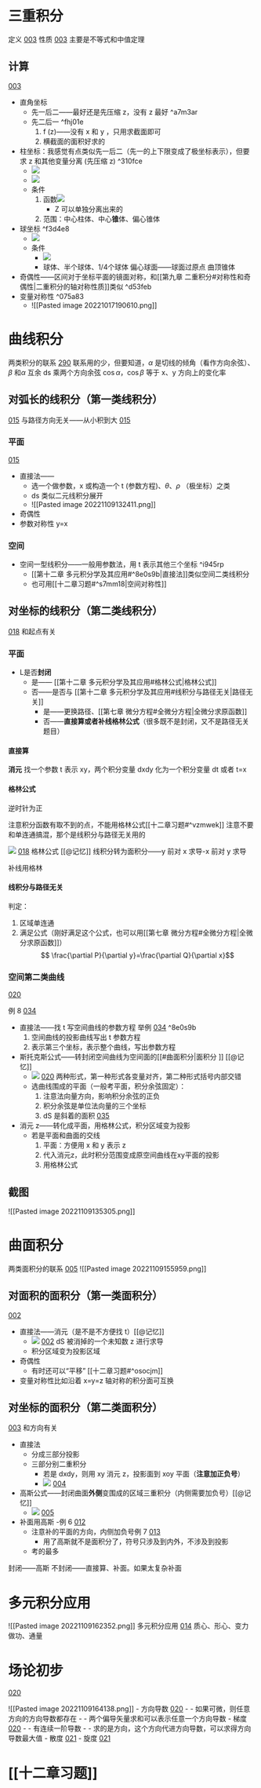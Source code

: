 # 三重积分

定义 [003](bookxnotepro://opennote/?nb={eaae9369-1988-4e39-8c00-ce441fc1deb4}&book=54c5b9ae3433e2c72a012cc255d42319&page=2&x=113&y=109&id=19300&uuid=9567318685061248780153b87e0bccc3)
性质 [003](bookxnotepro://opennote/?nb={eaae9369-1988-4e39-8c00-ce441fc1deb4}&book=54c5b9ae3433e2c72a012cc255d42319&page=2&x=112&y=155&id=19301&uuid=067ae1651c5c56fb125e32594e970600)
	主要是不等式和中值定理

## 计算
[003](bookxnotepro://opennote/?nb={eaae9369-1988-4e39-8c00-ce441fc1deb4}&book=54c5b9ae3433e2c72a012cc255d42319&page=2&x=112&y=202&id=19302&uuid=89b2ea7e04c4010e65444cdafd955575)

- 直角坐标
	- 先一后二——最好还是先压缩 z，没有 z 最好 ^a7m3ar
	- 先二后一 ^fhj01e
		1. f (z)——没有 x 和 y ，只用求截面即可
		2. 横截面的面积好求的
- 柱坐标：我感觉有点类似先一后二（先一的上下限变成了极坐标表示），但要求 z 和其他变量分离 (先压缩 z) ^310fce
	- ![](Attachment/20221017170238.png)
	- ![](Attachment/20221017170401.png)
	- 条件
		1. 函数![](Attachment/20221017170659.png)
			- Z 可以单独分离出来的	
		2. 范围：中心柱体、中心**锥**体、偏心锥体
- 球坐标 ^f3d4e8
	- ![](Attachment/20221017185047.png)
	- 条件
		- ![](Attachment/20221017190119.png)
		- 球体、半个球体、1/4个球体
			偏心球面——球面过原点
			曲顶锥体
- 奇偶性——区间对于坐标平面的镜面对称，和[[第九章 二重积分#对称性和奇偶性|二重积分的轴对称性质]]类似 ^d53feb
- 变量对称性 ^075a83
	- ![[Pasted image 20221017190610.png]]

# 曲线积分

两类积分的联系 [290](bookxnotepro://opennote/?nb={c287edd4-3f25-4bbd-a744-a478182b9e21}&book=326d5a790e5c8d426122928be7ab41a9&page=289&x=260&y=432&id=14&uuid=640d4bfe66e66d11e4c23a6e40bc169f)
联系用的少，但要知道，$\alpha$ 是切线的倾角（看作方向余弦）、$\beta$ 和$\alpha$ 互余
ds 乘两个方向余弦 $\cos \alpha ，\cos \beta$ 等于 x、y 方向上的变化率

## 对弧长的线积分（第一类线积分）
[015](bookxnotepro://opennote/?nb={eaae9369-1988-4e39-8c00-ce441fc1deb4}&book=54c5b9ae3433e2c72a012cc255d42319&page=14&x=273&y=86&id=20034&uuid=eb2fa97296707016f2f35510e8bd43e7)
与路径方向无关——从小积到大 [015](bookxnotepro://opennote/?nb={eaae9369-1988-4e39-8c00-ce441fc1deb4}&book=54c5b9ae3433e2c72a012cc255d42319&page=14&x=564&y=204&id=20035&uuid=00c4f457af79b88040d5e1621380ca9e)

### 平面
[015](bookxnotepro://opennote/?nb={eaae9369-1988-4e39-8c00-ce441fc1deb4}&book=54c5b9ae3433e2c72a012cc255d42319&page=14&x=114&y=244&id=20036&uuid=89721208788200950e09e55b96712fcc)

- 直接法——
	- 选一个做参数，x 或构造一个 t (参数方程)、$\theta$、$\rho$ （极坐标）之类
	- ds 类似二元线积分展开
	-  ![[Pasted image 20221109132411.png]]
- 奇偶性
- 参数对称性 y=x

### 空间

- 空间一型线积分——一般用参数法，用 t 表示其他三个坐标 ^i945rp
	- [[第十二章 多元积分学及其应用#^8e0s9b|直接法]]类似空间二类线积分
	- 也可用[[十二章习题#^s7mm18|空间对称性]]


## 对坐标的线积分（第二类线积分）

[018](bookxnotepro://opennote/?nb={eaae9369-1988-4e39-8c00-ce441fc1deb4}&book=54c5b9ae3433e2c72a012cc255d42319&page=17&x=270&y=33&id=20037&uuid=1b0ee359751dfb72b1d532c634fed18d)
和起点有关

### 平面

- L是否**封闭**
	- 是—— [[第十二章 多元积分学及其应用#格林公式|格林公式]]
	- 否——是否与 [[第十二章 多元积分学及其应用#线积分与路径无关|路径无关]]
		- 是——更换路径、[[第七章 微分方程#全微分方程|全微分求原函数]]
		- 否——**直接算或者补线格林公式**（很多既不是封闭，又不是路径无关题目）

#### 直接算
**消元**
找一个参数 t 表示 xy，两个积分变量 dxdy 化为一个积分变量 dt
或者 t=x

#### 格林公式

逆时针为正

注意积分函数有取不到的点，不能用格林公式[[十二章习题#^vzmwek]]
注意不要和单连通搞混，那个是线积分与路径无关用的

![](Attachment/20221109135528.png)
	[018](bookxnotepro://opennote/?nb={eaae9369-1988-4e39-8c00-ce441fc1deb4}&book=54c5b9ae3433e2c72a012cc255d42319&page=17&x=383&y=532&id=20038&uuid=2131a55be794db19e6d553c8cd0be161)
	格林公式 [[@记忆]] 
	线积分转为面积分——y 前对 x 求导-x 前对 y 求导

补线用格林

#### 线积分与路径无关
判定：
1. 区域单连通
2. 满足公式（刚好满足这个公式，也可以用[[第七章 微分方程#全微分方程|全微分求原函数]]） $$
\frac{\partial P}{\partial y}=\frac{\partial Q}{\partial x}$$


### 空间第二类曲线

[020](bookxnotepro://opennote/?nb={eaae9369-1988-4e39-8c00-ce441fc1deb4}&book=54c5b9ae3433e2c72a012cc255d42319&page=19&x=154&y=26&id=20041&uuid=aa4a6897c2f91924947b13ce028cc610)

例 8 [034](bookxnotepro://opennote/?nb={eaae9369-1988-4e39-8c00-ce441fc1deb4}&book=54c5b9ae3433e2c72a012cc255d42319&page=33&x=52&y=31&id=20048&uuid=5675e360ac21d2fbcbc491091c6bcc96)
- 直接法——找 t 写空间曲线的参数方程  举例 [034](bookxnotepro://opennote/?nb={eaae9369-1988-4e39-8c00-ce441fc1deb4}&book=54c5b9ae3433e2c72a012cc255d42319&page=33&x=128&y=195&id=20049&uuid=f035c5ba228d411590826cd562a4595f) ^8e0s9b
	1. 空间曲线的投影曲线写出 t 参数方程
	2. 表示第三个坐标，表示整个曲线，写出参数方程
- 斯托克斯公式——转封闭空间曲线为空间面的[[#曲面积分|面积分 ]] [[@记忆]]
	- ![](Attachment/20221109142248.png)
		[020](bookxnotepro://opennote/?nb={eaae9369-1988-4e39-8c00-ce441fc1deb4}&book=54c5b9ae3433e2c72a012cc255d42319&page=19&x=472&y=327&id=20042&uuid=1ba8e42e0e90b5c9d5f5a948f0d6ca2f)
		两种形式，第一种形式各变量对齐，第二种形式括号内部交错
	- 选曲线围成的平面（一般考平面，积分余弦固定）：
		1. 注意法向量方向，影响积分余弦的正负
		2. 积分余弦是单位法向量的三个坐标
		3. dS 是斜着的面积 [035](bookxnotepro://opennote/?nb={eaae9369-1988-4e39-8c00-ce441fc1deb4}&book=54c5b9ae3433e2c72a012cc255d42319&page=34&x=520&y=193&id=19925&uuid=b5f4f34606c1e56a3ed17604d3bbb69f)
- 消元 z——转化成平面，用格林公式，积分区域变为投影
	- 若是平面和曲面的交线
		1. 平面：方便用 x 和 y 表示 z
		2. 代入消元z，此时积分范围变成原空间曲线在xy平面的投影
		3. 用格林公式

## 截图
![[Pasted image 20221109135305.png]]
# 曲面积分

两类面积分的联系 [005](bookxnotepro://opennote/?nb={eaae9369-1988-4e39-8c00-ce441fc1deb4}&book=9941ea13d386b894e42ffdb607e71fb2&page=4&x=156&y=241&id=20060&uuid=22912f270e4c4fb583149dbc06e938df)
![[Pasted image 20221109155959.png]]

## 对面积的面积分（第一类面积分）
[002](bookxnotepro://opennote/?nb={eaae9369-1988-4e39-8c00-ce441fc1deb4}&book=9941ea13d386b894e42ffdb607e71fb2&page=1&x=321&y=115&id=20050&uuid=ebc72e956a07e0825026a866f5fd4ee8)

- 直接法——消元（是不是不方便找 t）[[@记忆]]
	- ![](Attachment/20221109153506.png)
		[002](bookxnotepro://opennote/?nb={eaae9369-1988-4e39-8c00-ce441fc1deb4}&book=9941ea13d386b894e42ffdb607e71fb2&page=1&x=343&y=438&id=20057&uuid=2cf462834bab95f73bba02522b29244e)
		dS 被消掉的一个未知数 z 进行求导
	- 积分区域变为投影区域
- 奇偶性
	- 有时还可以“平移” [[十二章习题#^osocjm]]
- 变量对称性比如沿着 x=y=z 轴对称的积分面可互换

## 对坐标的面积分（第二类面积分）
[003](bookxnotepro://opennote/?nb={eaae9369-1988-4e39-8c00-ce441fc1deb4}&book=9941ea13d386b894e42ffdb607e71fb2&page=2&x=332&y=282&id=20051&uuid=e56fedbecbd62457e34f6f39b7d3e406)
和方向有关

- 直接法
	- 分成三部分投影
	- 三部分别二重积分
		- 若是 dxdy，则用 xy 消元 z，投影面到 xoy 平面（**注意加正负号**）
		- ![](Attachment/20221109155541.png)
		[004](bookxnotepro://opennote/?nb={eaae9369-1988-4e39-8c00-ce441fc1deb4}&book=9941ea13d386b894e42ffdb607e71fb2&page=3&x=473&y=270&id=20058&uuid=6445b836a3af8e891b577b5f6979f31f)
- 高斯公式——封闭曲面**外侧**变围成的区域三重积分（内侧需要加负号）[[@记忆]]
	- ![](Attachment/20221109155830.png)
		[005](bookxnotepro://opennote/?nb={eaae9369-1988-4e39-8c00-ce441fc1deb4}&book=9941ea13d386b894e42ffdb607e71fb2&page=4&x=401&y=84&id=20059&uuid=84ef4de482c280b1d5ecce09b8d6f4bc)
- 补面用高斯 -例 6 [012](bookxnotepro://opennote/?nb={eaae9369-1988-4e39-8c00-ce441fc1deb4}&book=9941ea13d386b894e42ffdb607e71fb2&page=11&x=52&y=33&id=20063&uuid=a0434e503303ecbfa28ee6e76f6628bd)
	- 注意补的平面的方向，内侧加负号例 7 [013](bookxnotepro://opennote/?nb={eaae9369-1988-4e39-8c00-ce441fc1deb4}&book=9941ea13d386b894e42ffdb607e71fb2&page=12&x=58&y=33&id=20064&uuid=9aa1abc45a0554f385d7c7a103ace435)
		- 用了高斯就不是面积分了，符号只涉及到内外，不涉及到投影
	- 考的最多

封闭——高斯
不封闭——直接算、补面。如果太复杂补面

# 多元积分应用
![[Pasted image 20221109162352.png]]
多元积分应用 [014](bookxnotepro://opennote/?nb={eaae9369-1988-4e39-8c00-ce441fc1deb4}&book=9941ea13d386b894e42ffdb607e71fb2&page=13&x=443&y=55&id=20065&uuid=dcc12f7359b6801cdc91159a4014bf6e)
质心、形心、变力做功、通量

# 场论初步
[020](bookxnotepro://opennote/?nb={eaae9369-1988-4e39-8c00-ce441fc1deb4}&book=9941ea13d386b894e42ffdb607e71fb2&page=19&x=410&y=36&id=20054&uuid=0576e97319f17f030a6c81cf96e33202)

![[Pasted image 20221109164138.png]]
	- 方向导数 [020](bookxnotepro://opennote/?nb={eaae9369-1988-4e39-8c00-ce441fc1deb4}&book=9941ea13d386b894e42ffdb607e71fb2&page=19&x=110&y=97&id=20068&uuid=a7cca26d147dada90b175482d5b762c5)
		- - 如果可微，则任意方向的方向导数都存在
		- - 两个偏导矢量求和可以表示任意一个方向导数
	- 梯度 [020](bookxnotepro://opennote/?nb={eaae9369-1988-4e39-8c00-ce441fc1deb4}&book=9941ea13d386b894e42ffdb607e71fb2&page=19&x=89&y=366&id=20069&uuid=5ac2059d1939c5b64dbbfdc6e1118ea3)
		- - 有连续一阶导数
		- - 求的是方向，这个方向代进方向导数，可以求得方向导数最大值
	- 散度 [021](bookxnotepro://opennote/?nb={eaae9369-1988-4e39-8c00-ce441fc1deb4}&book=9941ea13d386b894e42ffdb607e71fb2&page=20&x=92&y=32&id=20070&uuid=8df108bccfd3253c67aef2a07a5d6639)
	- 旋度 [021](bookxnotepro://opennote/?nb={eaae9369-1988-4e39-8c00-ce441fc1deb4}&book=9941ea13d386b894e42ffdb607e71fb2&page=20&x=91&y=181&id=20071&uuid=e2374530446fef9c8c050af200219213)

# [[十二章习题]]
